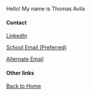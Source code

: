 Hello! My name is Thomas Avila

#### Contact
[LinkedIn](https://www.linkedin.com/in/thomavila/)

[School Email (Preferred)](mailto:thomavila@tamu.edu)

[Alternate Email](mailto:taavila320@gmail.edu)

#### Other links
[Back to Home](/ePortfolio)
